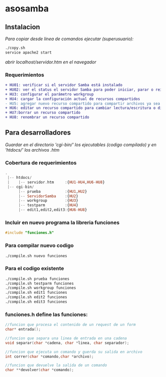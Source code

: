 # asosamba
## Instalacion
_Para copiar desde linea de comandos ejecutar (superusuario):_
```sh
./copy.sh
service apache2 start
```
_abrir localhost/servidor.htm en el navegador_

### Requerimientos
```diff
+ HU01: verificar si el servidor Samba está instalado
+ HU02: ver el status el servidor Samba para poder iniciar, parar o reiniciar el servidor
+ HU3: configurar el parámetro workgroup 
+ HU4: cargar la configuración actual de recursos compartidos
- HU5: agregar nuevo recurso compartido para compartir archivos ya sea escritura o lectura
+ HU6: editar un recurso compartido para cambiar lectura/escritura o directorio
+ HU7:borrar un recurso compartido 
+ HU8: renombrar un recurso compartido
```
## Para desarrolladores
_Guardar en el directorio 'cgi-bin/' los ejecutables (codigo compilado) y en 'htdocs/' los archivos .htm_
### Cobertura de requerimientos
```hs
.
 |-- htdocs/
 |    |-- servidor.htm     :{HU1-HU4,HU6-HU8}
 |-- cgi-bin/
      |-- prueba           :{HU1,HU2}
      |-- ServidorSamba    :{HU2}
      |-- workgroup        :{HU3}
      |-- testparm         :{HU4}
      |-- edit1,edit2,edit3:{HU6-HU8}
```	
### Incluir en nuevo programa la libreria funciones
```c
#include "funciones.h"
```
### Para compilar nuevo codigo 
```sh
./compile.sh nuevo funciones
```
### Para el codigo existente
```sh
./compile.sh prueba funciones
./compile.sh testparm funciones
./compile.sh workgroup funciones
./compile.sh edit1 funciones
./compile.sh edit2 funciones
./compile.sh edit3 funciones
```

### funciones.h define las funciones: 
```c
//funcion que procesa el contenido de un request de un form
char* entrada(); 

//funcion que separa una linea de entrada en una cadena
void separar(char *cadena, char *linea, char separador);

//funcion que ejecuta un comando y guerda su salida en archivo
int correr(char *comando,char *archivo);

//funcion que devuelve la salida de un comando
char **devolver(char *comando);
```
